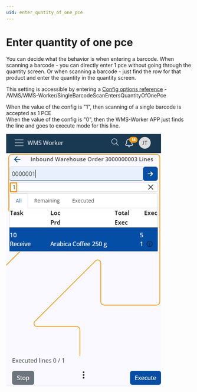 ```yaml
---
uid: enter_quntity_of_one_pce
---
```


# Enter quantity of one pce

You can decide what the behavior is when entering a barcode.
When scanning a barcode - you can directly enter 1 pce without going through the quantity screen. 
Or when scanning a barcode - just find the row for that product and enter the quantity in the quantity screen.

This setting is accessible by entering a [Config options reference](https://docs.erp.net/tech/reference/config-options-reference.html) - /WMS/WMS-Worker/SingleBarcodeScanEntersQuantityOfOnePce

When the value of the config is "1", then scanning of a single barcode is accepted as 1 PCE <br>
When the value of the config is "0", then the WMS-Worker APP just finds the line and goes to execute mode for this line. 

![pictures](pictures/Logistic_enter_quntity_of_one_pce_27_05.png)
